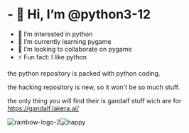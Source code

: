 # - 👋 Hi, I’m @python3-12
- 👀 I’m interested in python
- 🌱 I’m currently learning pygame
- 💞️ I’m looking to collaborate on pygame
- ⚡ Fun fact: I like python
  
the python repository is packed with python coding.

the hacking repository is new, so it won't be so much stuff.

the only thing you will find their is gandalf stuff wich are for https://gandalf.lakera.ai/

![rainbow-logo-2](https://github.com/user-attachments/assets/22eebed5-b218-4fa2-96e2-05e699f5245f)![happy](https://github.com/user-attachments/assets/4d0945a2-505f-4171-b223-bd4ace313085)






<!---
python3-12/python3-12 is a ✨ special ✨ repository because its `README.md` (this file) appears on your GitHub profile.
You can click the Preview link to take a look at your changes.
--->

